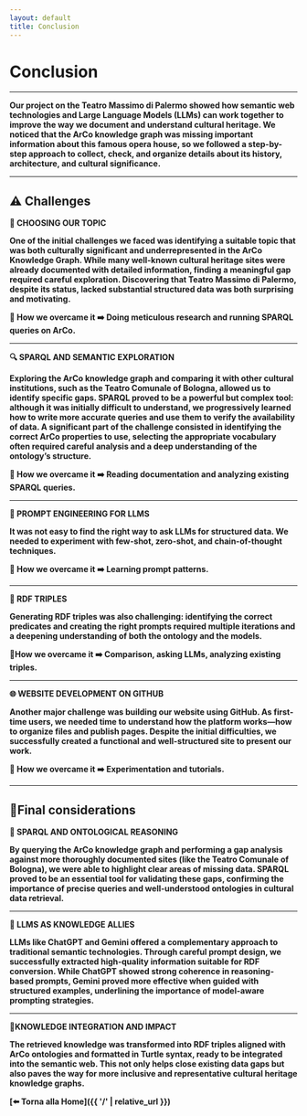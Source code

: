 ```yaml
---
layout: default
title: Conclusion
---
```


# <strong>Conclusion<strong>


---

Our project on the **Teatro Massimo di Palermo** showed how **semantic web technologies** and **Large Language Models (LLMs)** can work together to improve the way we document and understand cultural heritage. We noticed that the **ArCo knowledge graph** was missing important information about this famous opera house, so we followed a step-by-step approach to collect, check, and organize details about its history, architecture, and cultural significance.

---

## ⚠️ Challenges 


**🧠 CHOOSING OUR TOPIC**

One of the initial challenges we faced was identifying a **suitable topic** that was both **culturally significant** and **underrepresented** in the ArCo Knowledge Graph.
While many well-known cultural heritage sites were already documented with detailed information, finding a meaningful gap required careful exploration. Discovering that Teatro Massimo di Palermo, despite its status, lacked substantial structured data was both surprising and motivating. 

**📌 How we overcame it** ➡️ Doing meticulous research and running SPARQL queries on ArCo.

---
**🔍 SPARQL AND SEMANTIC EXPLORATION**

Exploring the ArCo knowledge graph and comparing it with other cultural institutions, such as the Teatro Comunale of Bologna, allowed us to identify specific gaps. SPARQL
proved to be a powerful but **complex tool**: although it was initially difficult to understand, we progressively learned how to write more accurate queries and use them to
verify the availability of data. A significant part of the challenge consisted in identifying the correct **ArCo properties** to use, selecting the appropriate vocabulary
often required careful analysis and a deep understanding of the ontology’s structure.

**📌 How we overcame it** ➡️ Reading documentation and analyzing existing SPARQL queries. 

---

**🧪 PROMPT ENGINEERING FOR LLMS**

It was not easy to find the right way to ask LLMs for structured data. We needed to experiment with **few-shot**, **zero-shot**, and **chain-of-thought** techniques.

**📌 How we overcame it** ➡️ Learning prompt patterns.

---
**🧩 RDF TRIPLES**

Generating **RDF triples** was also challenging: identifying the correct **predicates** and creating the right **prompts** required multiple iterations and a deepening understanding of both the ontology and the models. 

**📌How we overcame it** ➡️ Comparison, asking LLMs, analyzing existing triples.

---

**🌐 WEBSITE DEVELOPMENT ON GITHUB**

Another major challenge was building our website using **GitHub**. As first-time users, we needed time to understand how the platform works—how to organize files and publish pages. Despite the initial difficulties, we successfully created a **functional** and **well-structured site** to present our work.

**📌 How we overcame it** ➡️ Experimentation and tutorials.

---

## 📍Final considerations 

**🔸 SPARQL AND ONTOLOGICAL REASONING**

By querying the ArCo knowledge graph and performing a gap analysis against more thoroughly documented sites (like the Teatro Comunale of Bologna), we were able to highlight
clear areas of **missing data**. SPARQL proved to be an essential tool for validating these gaps, confirming the importance of **precise queries** and **well-understood
ontologies** in cultural data retrieval.

---
**🔸 LLMS AS KNOWLEDGE ALLIES**

LLMs like **ChatGPT** and **Gemini** offered a complementary approach to traditional semantic technologies. Through careful **prompt design**, we successfully extracted
**high-quality information** suitable for **RDF conversion**. While ChatGPT showed strong coherence in reasoning-based prompts, Gemini proved more effective when guided
with structured examples, underlining the importance of model-aware prompting strategies.

---
**🔸KNOWLEDGE INTEGRATION AND IMPACT**

The retrieved knowledge was transformed into **RDF triples** aligned with ArCo ontologies and formatted in **Turtle syntax**, ready to be integrated into the semantic web. 
This not only helps close existing data gaps but also paves the way for more inclusive and representative cultural heritage knowledge graphs.




[⬅️ Torna alla Home]({{ '/' | relative_url }})
